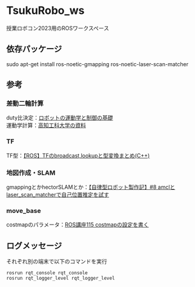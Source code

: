 # TsukuRobo_ws
授業ロボコン2023用のROSワークスペース

## 依存パッケージ
sudo apt-get install ros-noetic-gmapping ros-noetic-laser-scan-matcher

## 参考
### 差動二輪計算
duty比決定：[ロボットの運動学と制御の基礎](https://openrtm.org/openrtm/sites/default/files/6910/191114-06.pdf)  
運動学計算：[高知工科大学の資料](https://www.lab.kochi-tech.ac.jp/robotics/textbook/Robotics/IR2.pdf)

### TF
TF型：[【ROS】TFのbroadcast,lookupと型変換まとめ(C++)](https://ppdr.softether.net/tf-conversion-cpp)

### 地図作成・SLAM
gmappingとかhectorSLAMとか：[【自律型ロボット製作記】#8 amclとlaser_scan_matcherで自己位置推定を試す](https://inomacreate.com/original-robot8/)

###	move_base
costmapのパラメータ：[ROS講座115 costmapの設定を書く](https://qiita.com/srs/items/fba2c83b96d17b2680e6)

## ログメッセージ
それぞれ別の端末で以下のコマンドを実行
```
rosrun rqt_console rqt_console
rosrun rqt_logger_level rqt_logger_level
```
